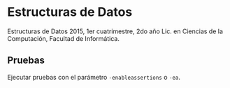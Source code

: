 # Estructuras de Datos

Estructuras de Datos 2015, 1er cuatrimestre, 2do año Lic. en Ciencias de la Computación, Facultad de Informática.

## Pruebas

Ejecutar pruebas con el parámetro `-enableassertions` o `-ea`.